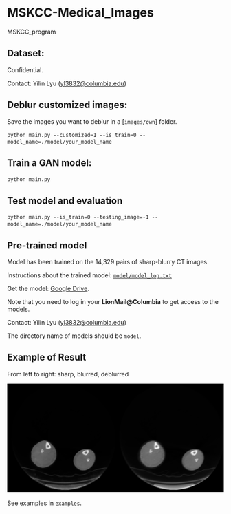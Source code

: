 # MSKCC-Medical_Images
MSKCC_program

## Dataset:

Confidential. 

Contact: Yilin Lyu (yl3832@columbia.edu)

## Deblur customized images:

Save the images you want to deblur in a [`images/own`] folder.

```
python main.py --customized=1 --is_train=0 --model_name=./model/your_model_name
```

## Train a GAN model:
```
python main.py 
```

## Test model and evaluation 
```
python main.py --is_train=0 --testing_image=-1 --model_name=./model/your_model_name
```

## Pre-trained model
Model has been trained on the 14,329 pairs of sharp-blurry CT images. 

Instructions about the trained model: [`model/model_log.txt`](model)

Get the model: [Google Drive](https://drive.google.com/drive/folders/1kkcD8GRtkKO720eh9nFNFHD4UBb0vBBG?usp=sharing).

Note that you need to log in your **LionMail@Columbia** to get access to the models.

Contact: Yilin Lyu (yl3832@columbia.edu)

The directory name of models should be `model`.

## Example of Result
From left to right: sharp, blurred, deblurred

![image](./deblur_generate/Deblur_1532831458_gray/3.png)

See examples in [`examples`](deblur_generate).
